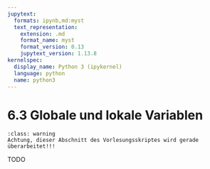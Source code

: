 ```yaml
---
jupytext:
  formats: ipynb,md:myst
  text_representation:
    extension: .md
    format_name: myst
    format_version: 0.13
    jupytext_version: 1.13.8
kernelspec:
  display_name: Python 3 (ipykernel)
  language: python
  name: python3
---
```


# 6.3 Globale und lokale Variablen

```{admonition} Warnung
:class: warning
Achtung, dieser Abschnitt des Vorlesungsskriptes wird gerade überarbeitet!!!
```

TODO